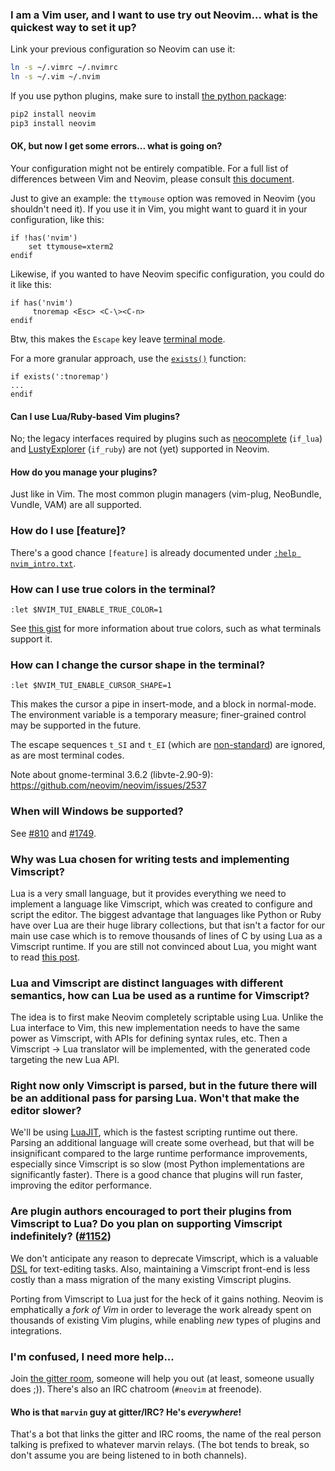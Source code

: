 ### I am a Vim user, and I want to use try out Neovim... what is the quickest way to set it up?

Link your previous configuration so Neovim can use it:

~~~ sh
ln -s ~/.vimrc ~/.nvimrc
ln -s ~/.vim ~/.nvim
~~~

If you use python plugins, make sure to install [the python package](http://neovim.io/doc/user/nvim_python.html):

~~~ sh
pip2 install neovim
pip3 install neovim
~~~

#### OK, but now I get some errors... what is going on?

Your configuration might not be entirely compatible. For a full list of differences between Vim and Neovim, please consult [this document](http://neovim.io/doc/user/vim_diff.html#vim-differences).

Just to give an example: the `ttymouse` option was removed in Neovim (you shouldn't need it). If you use it in Vim, you might want to guard it in your configuration, like this:

~~~ vim
if !has('nvim')
    set ttymouse=xterm2
endif
~~~

Likewise, if you wanted to have Neovim specific configuration, you could do it like this:
~~~ vim
if has('nvim')
     tnoremap <Esc> <C-\><C-n>
endif
~~~
Btw, this makes the `Escape` key leave [terminal mode](http://neovim.io/doc/user/nvim_terminal_emulator.html#nvim-terminal-emulator).

For a more granular approach, use the [`exists()`](http://neovim.io/doc/user/eval.html#exists%28%29) function:
```vim
if exists(':tnoremap')
...
endif
```

#### Can I use Lua/Ruby-based Vim plugins?

No; the legacy interfaces required by plugins such as [neocomplete](https://github.com/Shougo/neocomplete.vim) (`if_lua`) and [LustyExplorer](https://github.com/sjbach/lusty) (`if_ruby`) are not (yet) supported in Neovim.

#### How do you manage your plugins?

Just like in Vim. The most common plugin managers (vim-plug, NeoBundle, Vundle, VAM) are all supported.

### How do I use [feature]?

There's a good chance `[feature]` is already documented under [`:help nvim_intro.txt`](http://neovim.io/doc/user/nvim_intro.html).

### How can I use true colors in the terminal?

```vim
:let $NVIM_TUI_ENABLE_TRUE_COLOR=1
```

See [this gist](https://gist.github.com/XVilka/8346728) for more information about true colors, such as what terminals support it.

### How can I change the cursor shape in the terminal?

```vim
:let $NVIM_TUI_ENABLE_CURSOR_SHAPE=1
```

This makes the cursor a pipe in insert-mode, and a block in normal-mode. The environment variable is a temporary measure; finer-grained control may be supported in the future.

The escape sequences `t_SI` and `t_EI` (which are [non-standard](https://groups.google.com/d/msg/vim_dev/biVcXiYcLRw/zumrjo6gP4oJ)) are ignored, as are most terminal codes. 

Note about gnome-terminal 3.6.2 (libvte-2.90-9): https://github.com/neovim/neovim/issues/2537

### When will Windows be supported?

See [#810](https://github.com/neovim/neovim/pull/810) and [#1749](https://github.com/neovim/neovim/issues/1749).

### Why was Lua chosen for writing tests and implementing Vimscript?

Lua is a very small language, but it provides everything we need to implement a language like Vimscript, which was created to configure and script the editor. The biggest advantage that languages like Python or Ruby have over Lua are their huge library collections, but that isn't a factor for our main use case which is to remove thousands of lines of C by using Lua as a Vimscript runtime. If you are still not convinced about Lua, you might want to read [this post](http://blog.datamules.com/blog/2012/01/30/why-lua/).

### Lua and Vimscript are distinct languages with different semantics, how can Lua be used as a runtime for Vimscript?

The idea is to first make Neovim completely scriptable using Lua. Unlike the Lua interface to Vim, this new implementation needs to have the same power as Vimscript, with APIs for defining syntax rules, etc. Then a Vimscript -> Lua translator will be implemented, with the generated code targeting the new Lua API.

### Right now only Vimscript is parsed, but in the future there will be an additional pass for parsing Lua. Won't that make the editor slower?

We'll be using [LuaJIT](http://luajit.org/), which is the fastest scripting runtime out there. Parsing an additional language will create some overhead, but that will be insignificant compared to the large runtime performance improvements, especially since Vimscript is so slow (most Python implementations are significantly faster). There is a good chance that plugins will run faster, improving the editor performance.

### Are plugin authors encouraged to port their plugins from Vimscript to Lua? Do you plan on supporting Vimscript indefinitely? ([#1152](https://github.com/neovim/neovim/issues/1152))

We don't anticipate any reason to deprecate Vimscript, which is a valuable [DSL](https://en.wikipedia.org/wiki/Domain-specific_language) for text-editing tasks. Also, maintaining a Vimscript front-end is less costly than a mass migration of the many existing Vimscript plugins.

Porting from Vimscript to Lua just for the heck of it gains nothing. Neovim is emphatically a *fork of Vim* in order to leverage the work already spent on thousands of existing Vim plugins, while enabling *new* types of plugins and integrations.

### I'm confused, I need more help...

Join [the gitter room](https://gitter.im/neovim/neovim), someone will help you out (at least, someone usually does ;)). There's also an IRC chatroom (`#neovim` at freenode). 

#### Who is that `marvin` guy at gitter/IRC? He's *everywhere*!

That's a bot that links the gitter and IRC rooms, the name of the real person talking is prefixed to whatever marvin relays. (The bot tends to break, so don't assume you are being listened to in both channels).